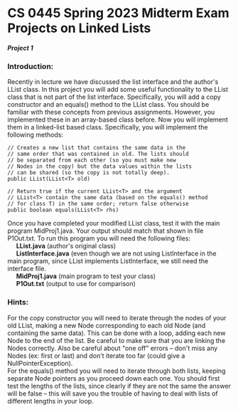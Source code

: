 
# CS 0445 Spring 2023 Midterm Exam Projects on Linked Lists
***Project 1***
### Introduction:
Recently in lecture we have discussed the list interface and the author's LList<T> class. In this project you will add some useful functionality to the LList<T> class that is not part of the list interface. Specifically, you will add a copy constructor and an equals() method to the LList<T> class. You should be familiar with these concepts from previous assignments. However, you implemented these in an array-based class before. Now you will implement them in a linked-list based class. Specifically, you will implement the following methods:  
```  
// Creates a new list that contains the same data in the    
// same order that was contained in old. The lists should    
// be separated from each other (so you must make new    
// Nodes in the copy) but the data values within the lists   
// can be shared (so the copy is not totally deep).    
public LList(LList<T> old)
```  
```  
// Return true if the current LList<T> and the argument
// LList<T> contain the same data (based on the equals() method
// for class T) in the same order; return false otherwise
public boolean equals(LList<T> rhs)
```  
Once you have completed your modified LList<T> class, test it with the main program MidProj1.java. Your output should match that shown in file P1Out.txt. To run this program you will need the following files:  
  &nbsp;&nbsp;&nbsp;&nbsp;&nbsp;**LList.java** (author's original class)  
  &nbsp;&nbsp;&nbsp;&nbsp;&nbsp;**ListInterface.java** (even though we are not using ListInterface<T> in the main program, since LList<T> implements ListInterface<T>, we still need the interface file.  
  &nbsp;&nbsp;&nbsp;&nbsp;&nbsp;**MidProj1.java** (main program to test your class)  
  &nbsp;&nbsp;&nbsp;&nbsp;&nbsp;**P1Out.txt** (output to use for comparison)

### Hints:
For the copy constructor you will need to iterate through the nodes of your old LList<T>, making a new Node corresponding to each old Node (and containing the same data). This can be done with a loop, adding each new Node to the end of the list. Be careful to make sure that you are linking the Nodes correctly. Also be careful about "one off" errors – don't miss any Nodes (ex: first or last) and don't iterate too far (could give a NullPointerException).   
  For the equals() method you will need to iterate through both lists, keeping separate Node pointers as you proceed down each one. You should first test the lengths of the lists, since clearly if they are not the same the answer will be false – this will save you the trouble of having to deal with lists of different lengths in your loop.
